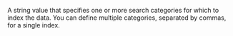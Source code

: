 A string value that specifies one or more search categories
            for which to index the data. You can define multiple
            categories, separated by commas, for a single index.